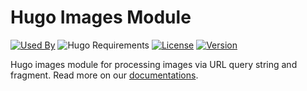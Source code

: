 # Hugo Images Module

[![Used By](https://img.shields.io/badge/dynamic/json?color=success&label=used+by&query=repositories_humanize&logo=hugo&style=flat-square&url=https://api.razonyang.com/v1/github/dependents/hugomods/images)](https://github.com/hugomods/images/network/dependents)
![Hugo Requirements](https://img.shields.io/badge/dynamic/json?color=important&label=requirements&query=requirements&logo=hugo&style=flat-square&url=https://api.razonyang.com/v1/hugo/modules/github.com/hugomods/images)
[![License](https://img.shields.io/github/license/hugomods/images?style=flat-square)](https://github.com/hugomods/images/blob/main/LICENSE)
[![Version](https://img.shields.io/github/v/tag/hugomods/images?label=version&style=flat-square)](https://github.com/hugomods/images/tags)

Hugo images module for processing images via URL query string and fragment. Read more on our [documentations](https://hugomods.com/en/docs/images/).
